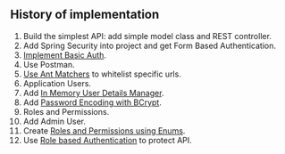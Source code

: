 History of implementation
-------------------------

1. Build the simplest API: add simple model class and REST controller.
2. Add Spring Security into project and get Form Based Authentication.
3. [Implement Basic Auth](Howto.md#1---implement-basic-auth).
4. Use Postman.
5. [Use Ant Matchers](Howto.md#2---use-ant-matchers) to whitelist specific urls.
6. Application Users.
7. Add [In Memory User Details Manager](Howto.md#3---in-memory-user-details-manager).
8. Add [Password Encoding with BCrypt](Howto.md#4---password-encoding-with-bCrypt).
9. Roles and Permissions.
10. Add Admin User.
11. Create [Roles and Permissions using Enums](Howto.md#5---roles-and-permissions-using-enum).
12. Use [Role based Authentication](Howto.md#6---role-based-authentication) to protect API.
